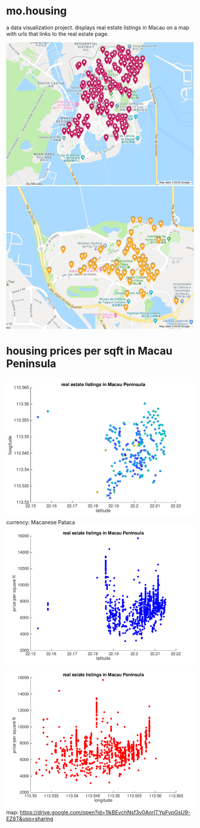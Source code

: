 # mo.housing
a data visualization project.
displays real estate listings in Macau on a map with urls that links to the real estate page.

![alt text](https://github.com/oysteryeagle/mo.housing/blob/master/graphs%20and%20maps/mapimage.jpg)
![alt text](https://github.com/oysteryeagle/mo.housing/blob/master/graphs%20and%20maps/Taipa.jpg)

# housing prices per sqft in Macau Peninsula
![alt text](https://github.com/oysteryeagle/mo.housing/blob/master/graphs%20and%20maps/colorLatLong.png)
currency: Macanese Pataca
![alt text](https://github.com/oysteryeagle/mo.housing/blob/master/graphs%20and%20maps/pricepsqftLat.png)
![alt text](https://github.com/oysteryeagle/mo.housing/blob/master/graphs%20and%20maps/pricepsqftLong.png)
map: https://drive.google.com/open?id=1IkBEvchNsf3v0AorlTYpFypGsU9-EZ8T&usp=sharing
